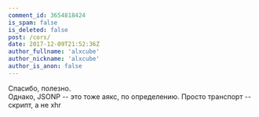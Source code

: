 ```yaml
---
comment_id: 3654818424
is_spam: false
is_deleted: false
post: /cors/
date: 2017-12-09T21:52:36Z
author_fullname: 'alxcube'
author_nickname: 'alxcube'
author_is_anon: false
---
```


<p>Спасибо, полезно.<br>Однако, JSONP -- это тоже аякс, по определению. Просто транспорт -- скрипт, а не xhr</p>
